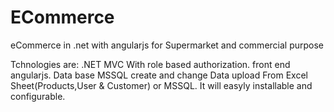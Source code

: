 # ECommerce
eCommerce in .net with angularjs for Supermarket and commercial purpose

Tchnologies are:
.NET MVC With role based authorization.
front end angularjs.
Data base MSSQL
create and change Data upload From Excel Sheet(Products,User & Customer) or MSSQL.
It will easyly installable and configurable.
